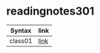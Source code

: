 # readingnotes301

| Syntax  | link                                                                     |
| ------- | ------------------                                                       |
| class01| [link]('README.md')                                                      |